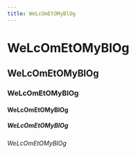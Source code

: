 ```yaml
---
title: WeLcOmEtOMyBlOg
---
```


# WeLcOmEtOMyBlOg
## WeLcOmEtOMyBlOg
### WeLcOmEtOMyBlOg
#### WeLcOmEtOMyBlOg
##### WeLcOmEtOMyBlOg
###### WeLcOmEtOMyBlOg
